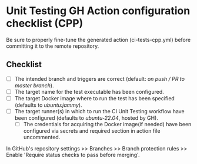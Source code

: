 # Unit Testing GH Action configuration checklist (CPP)

Be sure to properly fine-tune the generated action (ci-tests-cpp.yml) before committing
it to the remote repository.

## Checklist

- [ ] The intended branch and triggers are correct (default: *on push / PR to master branch*).
- [ ] The target name for the test executable has been configured.
- [ ] The target Docker image where to run the test has been specified (defaults to *ubuntu:jammy*).
- [ ] The target runner(s) in which to run the CI Unit Testing workflow have been configured
      (defaults to *ubuntu-22.04*, hosted by GH).
    - [ ] The credentials for acquiring the Docker image(if needed) have been configured via secrets
    and required section in action file uncommented.

In GitHub's repository settings >> Branches >> Branch protection rules >> Enable 'Require status
checks to pass before merging'.
